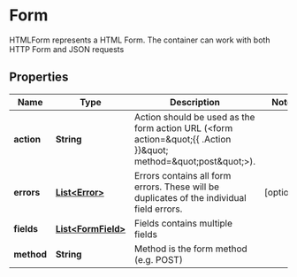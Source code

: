 

# Form

HTMLForm represents a HTML Form. The container can work with both HTTP Form and JSON requests
## Properties

Name | Type | Description | Notes
------------ | ------------- | ------------- | -------------
**action** | **String** | Action should be used as the form action URL (&lt;form action&#x3D;\&quot;{{ .Action }}\&quot; method&#x3D;\&quot;post\&quot;&gt;). | 
**errors** | [**List&lt;Error&gt;**](Error.md) | Errors contains all form errors. These will be duplicates of the individual field errors. |  [optional]
**fields** | [**List&lt;FormField&gt;**](FormField.md) | Fields contains multiple fields | 
**method** | **String** | Method is the form method (e.g. POST) | 



